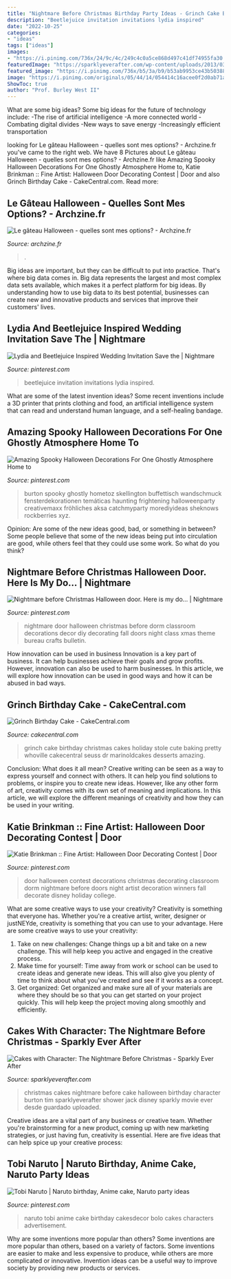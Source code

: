 ```yaml
---
title: "Nightmare Before Christmas Birthday Party Ideas - Grinch Cake Birthday Christmas Cakes Holiday Stole Cute Baking Pretty Whoville Cakecentral Seuss Dr Marinoldcakes Desserts Amazing"
description: "Beetlejuice invitation invitations lydia inspired"
date: "2022-10-25"
categories:
- "ideas"
tags: ["ideas"]
images:
- "https://i.pinimg.com/736x/24/9c/4c/249c4c0a5ce868d497c41df74955fa30.jpg"
featuredImage: "https://sparklyeverafter.com/wp-content/uploads/2013/03/20130309-101119.jpg"
featured_image: "https://i.pinimg.com/736x/b5/3a/b9/b53ab9953ce43b50388d169e47849d0a--halloween-door-halloween-makeup.jpg"
image: "https://i.pinimg.com/originals/05/44/14/054414c16acee0f2d0ab71a07135d3df.jpg"
ShowToc: true
author: "Prof. Burley West II"
---
```



What are some big ideas?
Some big ideas for the future of technology include: 
-The rise of artificial intelligence 
-A more connected world 
-Combating digital divides 
-New ways to save energy 
-Increasingly efficient transportation

	

		
looking for Le gâteau Halloween - quelles sont mes options? - Archzine.fr you've came to the right web. We have 8 Pictures about Le gâteau Halloween - quelles sont mes options? - Archzine.fr like Amazing Spooky Halloween Decorations For One Ghostly Atmosphere Home to, Katie Brinkman :: Fine Artist: Halloween Door Decorating Contest | Door and also Grinch Birthday Cake - CakeCentral.com. Read more:
		
    
## Le Gâteau Halloween - Quelles Sont Mes Options? - Archzine.fr

<img loading=lazy src="https://archzine.fr/wp-content/uploads/2015/10/Idées-déco-citrouille-Halloween-décoration-gâteau-effrayante-déco-festive.jpg" onerror="this.onerror=null;this.src='https://tse4.mm.bing.net/th?id=OIP.CfJ1eLhKQKvjvYuXhs1MlQHaKY&amp;pid=15.1';" alt="Le gâteau Halloween - quelles sont mes options? - Archzine.fr">

_Source: archzine.fr_

>. 

	

Big ideas are important, but they can be difficult to put into practice. That's where big data comes in. Big data represents the largest and most complex data sets available, which makes it a perfect platform for big ideas. By understanding how to use big data to its best potential, businesses can create new and innovative products and services that improve their customers' lives.

    
## Lydia And Beetlejuice Inspired Wedding Invitation Save The | Nightmare

<img loading=lazy src="https://i.pinimg.com/736x/fe/05/8a/fe058a71254e867d08876c590dc8c619.jpg" onerror="this.onerror=null;this.src='https://tse1.mm.bing.net/th?id=OIP.mG8-RH9pEXPfuWNBmOfT9AHaFj&amp;pid=15.1';" alt="Lydia and Beetlejuice Inspired Wedding Invitation Save the | Nightmare">

_Source: pinterest.com_

>beetlejuice invitation invitations lydia inspired. 

	

What are some of the latest invention ideas?
Some recent inventions include a 3D printer that prints clothing and food, an artificial intelligence system that can read and understand human language, and a self-healing bandage.

    
## Amazing Spooky Halloween Decorations For One Ghostly Atmosphere Home To

<img loading=lazy src="https://i.pinimg.com/originals/05/44/14/054414c16acee0f2d0ab71a07135d3df.jpg" onerror="this.onerror=null;this.src='https://tse2.mm.bing.net/th?id=OIP.x6OIr6AxrHN4D8vK5s_IzgHaJ3&amp;pid=15.1';" alt="Amazing Spooky Halloween Decorations For One Ghostly Atmosphere Home to">

_Source: pinterest.com_

>burton spooky ghostly hometoz skellington buffettisch wandschmuck fensterdekorationen temáticas haunting frightening halloweenparty creativemaxx fröhliches aksa catchmyparty morediyideas sheknows rockberries xyz. 

	

Opinion: Are some of the new ideas good, bad, or something in between?
Some people believe that some of the new ideas being put into circulation are good, while others feel that they could use some work. So what do you think?

    
## Nightmare Before Christmas Halloween Door. Here Is My Do… | Nightmare

<img loading=lazy src="https://i.pinimg.com/736x/24/9c/4c/249c4c0a5ce868d497c41df74955fa30.jpg" onerror="this.onerror=null;this.src='https://tse1.mm.bing.net/th?id=OIP.fUlsTGNJ8no0__Jb0IMT2AHaNK&amp;pid=15.1';" alt="Nightmare before Christmas Halloween door. Here is my do… | Nightmare">

_Source: pinterest.com_

>nightmare door halloween christmas before dorm classroom decorations decor diy decorating fall doors night class xmas theme bureau crafts bulletin. 

	

How innovation can be used in business
Innovation is a key part of business. It can help businesses achieve their goals and grow profits. However, innovation can also be used to harm businesses. In this article, we will explore how innovation can be used in good ways and how it can be abused in bad ways.

    
## Grinch Birthday Cake - CakeCentral.com

<img loading=lazy src="https://cdn001.cakecentral.com/gallery/2015/03/900_869020m63o_grinch-birthday-cake.jpg" onerror="this.onerror=null;this.src='https://tse1.mm.bing.net/th?id=OIP.sfvfL40NY7KVh2baSpzIwQHaKv&amp;pid=15.1';" alt="Grinch Birthday Cake - CakeCentral.com">

_Source: cakecentral.com_

>grinch cake birthday christmas cakes holiday stole cute baking pretty whoville cakecentral seuss dr marinoldcakes desserts amazing. 

	

Conclusion: What does it all mean?
Creative writing can be seen as a way to express yourself and connect with others. It can help you find solutions to problems, or inspire you to create new ideas. However, like any other form of art, creativity comes with its own set of meaning and implications. In this article, we will explore the different meanings of creativity and how they can be used in your writing.

    
## Katie Brinkman :: Fine Artist: Halloween Door Decorating Contest | Door

<img loading=lazy src="https://i.pinimg.com/736x/b5/3a/b9/b53ab9953ce43b50388d169e47849d0a--halloween-door-halloween-makeup.jpg" onerror="this.onerror=null;this.src='https://tse4.mm.bing.net/th?id=OIP.LB-z5eEOsSqaxDPEB8imlAHaJ4&amp;pid=15.1';" alt="Katie Brinkman :: Fine Artist: Halloween Door Decorating Contest | Door">

_Source: pinterest.com_

>door halloween contest decorations christmas decorating classroom dorm nightmare before doors night artist decoration winners fall decorate disney holiday college. 

	

What are some creative ways to use your creativity?
Creativity is something that everyone has. Whether you're a creative artist, writer, designer or justNEYde, creativity is something that you can use to your advantage. Here are some creative ways to use your creativity: 
1. Take on new challenges: Change things up a bit and take on a new challenge. This will help keep you active and engaged in the creative process. 
2. Make time for yourself: Time away from work or school can be used to create ideas and generate new ideas. This will also give you plenty of time to think about what you've created and see if it works as a concept. 
3. Get organized: Get organized and make sure all of your materials are where they should be so that you can get started on your project quickly. This will help keep the project moving along smoothly and efficiently. 

    
## Cakes With Character: The Nightmare Before Christmas - Sparkly Ever After

<img loading=lazy src="https://sparklyeverafter.com/wp-content/uploads/2013/03/20130309-101119.jpg" onerror="this.onerror=null;this.src='https://tse4.mm.bing.net/th?id=OIP.eVGSbp2nWHyrJ1Y82sOE-QHaLI&amp;pid=15.1';" alt="Cakes with Character: The Nightmare Before Christmas - Sparkly Ever After">

_Source: sparklyeverafter.com_

>christmas cakes nightmare before cake halloween birthday character burton tim sparklyeverafter shower jack disney sparkly movie ever desde guardado uploaded. 

	

Creative ideas are a vital part of any business or creative team. Whether you're brainstorming for a new product, coming up with new marketing strategies, or just having fun, creativity is essential. Here are five ideas that can help spice up your creative process:

    
## Tobi Naruto | Naruto Birthday, Anime Cake, Naruto Party Ideas

<img loading=lazy src="https://i.pinimg.com/736x/9c/3f/b1/9c3fb10e66b0e3b0d33f89b9008000d2--anime-naruto-video.jpg" onerror="this.onerror=null;this.src='https://tse4.mm.bing.net/th?id=OIP.byHPKOT3TzoxUdGvKtOF-wHaJ4&amp;pid=15.1';" alt="Tobi Naruto | Naruto birthday, Anime cake, Naruto party ideas">

_Source: pinterest.com_

>naruto tobi anime cake birthday cakesdecor bolo cakes characters advertisement. 

	

Why are some inventions more popular than others?
Some inventions are more popular than others, based on a variety of factors. Some inventions are easier to make and less expensive to produce, while others are more complicated or innovative. Invention ideas can be a useful way to improve society by providing new products or services.

